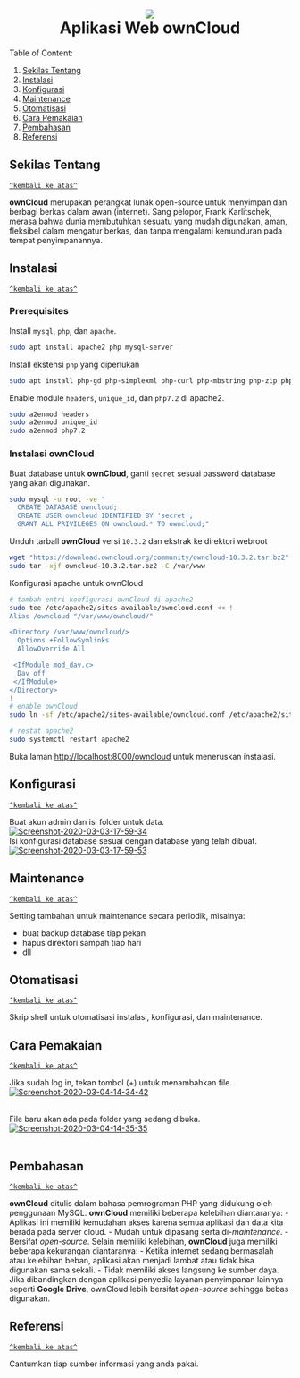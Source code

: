 <h1 id="top" align="center"><img src="https://upload.wikimedia.org/wikipedia/commons/f/f6/OwnCloud_logo_and_wordmark.svg"><br />Aplikasi Web ownCloud</h1>

Table of Content:

1. [Sekilas Tentang](#sekilas-tentang)
2. [Instalasi](#instalasi)
3. [Konfigurasi](#konfigurasi)
4. [Maintenance](#maintenance)
5. [Otomatisasi](#otomatisasi)
6. [Cara Pemakaian](#cara-pemakaian)
7. [Pembahasan](#pembahasan)
8. [Referensi](#referensi)

## Sekilas Tentang
[`^kembali ke atas^`](#top)

__ownCloud__ merupakan perangkat lunak open-source untuk menyimpan dan berbagi berkas dalam awan (internet). Sang pelopor, Frank Karlitschek, merasa bahwa dunia membutuhkan sesuatu yang mudah digunakan, aman, fleksibel dalam mengatur berkas, dan tanpa mengalami kemunduran pada tempat penyimpanannya.

## Instalasi
[`^kembali ke atas^`](#top)
### Prerequisites
Install `mysql`, `php`, dan `apache`.
```sh
sudo apt install apache2 php mysql-server
```
Install ekstensi `php` yang diperlukan
```sh
sudo apt install php-gd php-simplexml php-curl php-mbstring php-zip php-dom php-xmlwriter php-intl php-mysql php-zip php-intl
```
Enable module `headers`, `unique_id`, dan `php7.2` di apache2.
```sh
sudo a2enmod headers
sudo a2enmod unique_id
sudo a2enmod php7.2
```
### Instalasi ownCloud
Buat database untuk __ownCloud__, ganti `secret` sesuai password database yang akan digunakan.
```sh
sudo mysql -u root -ve "
  CREATE DATABASE owncloud;
  CREATE USER owncloud IDENTIFIED BY 'secret';
  GRANT ALL PRIVILEGES ON owncloud.* TO owncloud;"
```
Unduh tarball __ownCloud__ versi `10.3.2` dan ekstrak ke direktori webroot
```sh
wget "https://download.owncloud.org/community/owncloud-10.3.2.tar.bz2"
sudo tar -xjf owncloud-10.3.2.tar.bz2 -C /var/www
```
Konfigurasi apache untuk ownCloud
```sh
# tambah entri konfigurasi ownCloud di apache2
sudo tee /etc/apache2/sites-available/owncloud.conf << !
Alias /owncloud "/var/www/owncloud/"

<Directory /var/www/owncloud/>
  Options +FollowSymlinks
  AllowOverride All

 <IfModule mod_dav.c>
  Dav off
 </IfModule>
</Directory>
!
# enable ownCloud
sudo ln -sf /etc/apache2/sites-available/owncloud.conf /etc/apache2/sites-enabled/owncloud.conf

# restat apache2
sudo systemctl restart apache2
```
Buka laman [http://localhost:8000/owncloud](http://localhost:8000/owncloud) untuk meneruskan instalasi.
## Konfigurasi
[`^kembali ke atas^`](#top)

Buat akun admin dan isi folder untuk data.
<a href="https://ibb.co/72dyncM"><img src="https://i.ibb.co/4PnN8yv/Screenshot-2020-03-03-17-59-34.png" alt="Screenshot-2020-03-03-17-59-34" border="0" /></a><br/>
Isi konfigurasi database sesuai dengan database yang telah dibuat.
<a href="https://ibb.co/jvSbZrv"><img src="https://i.ibb.co/qMv7FrM/Screenshot-2020-03-03-17-59-53.png" alt="Screenshot-2020-03-03-17-59-53" border="0"></a><br/>

##  Maintenance
[`^kembali ke atas^`](#top)

Setting tambahan untuk maintenance secara periodik, misalnya:
- buat backup database tiap pekan
- hapus direktori sampah tiap hari
- dll


## Otomatisasi
[`^kembali ke atas^`](#top)

Skrip shell untuk otomatisasi instalasi, konfigurasi, dan maintenance.


## Cara Pemakaian
[`^kembali ke atas^`](#top)

Jika sudah log in, tekan tombol (+) untuk menambahkan file.
<a href="https://ibb.co/TLQYS7B"><img src="https://i.ibb.co/Kwtbkfj/Screenshot-2020-03-04-14-34-42.png" alt="Screenshot-2020-03-04-14-34-42" border="0"></a><br /><a target='_blank' href='https://id.imgbb.com/'></a><br />

File baru akan ada pada folder yang sedang dibuka.
<a href="https://ibb.co/vQQPSxq"><img src="https://i.ibb.co/jWWMSvf/Screenshot-2020-03-04-14-35-35.png" alt="Screenshot-2020-03-04-14-35-35" border="0"></a><br /><a target='_blank' href='https://id.imgbb.com/'></a><br />

## Pembahasan
[`^kembali ke atas^`](#top)

**ownCloud** ditulis dalam bahasa pemrograman PHP yang didukung oleh penggunaan MySQL. **ownCloud** memiliki beberapa kelebihan diantaranya:
    - Aplikasi ini memiliki kemudahan akses karena semua aplikasi dan data kita berada pada server cloud.
    - Mudah untuk dipasang serta di-*maintenance*.
    - Bersifat *open-source*.
Selain memiliki kelebihan, **ownCloud** juga memiliki beberapa kekurangan diantaranya:
    - Ketika internet sedang bermasalah atau kelebihan beban, aplikasi akan menjadi lambat atau tidak bisa digunakan sama sekali.
    - Tidak memiliki akses langsung ke sumber daya.
Jika dibandingkan dengan aplikasi penyedia layanan penyimpanan lainnya seperti **Google Drive**, ownCloud lebih bersifat *open-source* sehingga bebas digunakan.

## Referensi
[`^kembali ke atas^`](#top)

Cantumkan tiap sumber informasi yang anda pakai.
